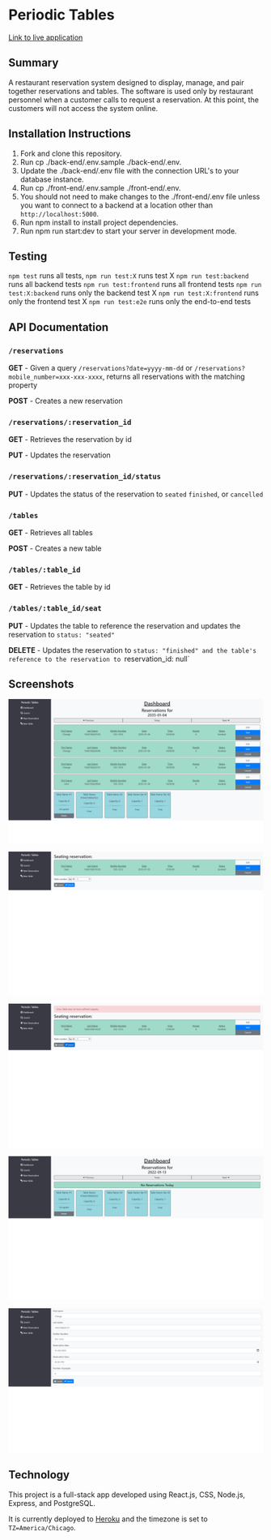 # Periodic Tables

[Link to live application](https://restaurant-res-ntbell-client.herokuapp.com)

## Summary

A restaurant reservation system designed to display, manage, and pair together reservations and tables. The software is used only by restaurant personnel when a customer calls to request a reservation. At this point, the customers will not access the system online.

## Installation Instructions

1. Fork and clone this repository.
2. Run cp ./back-end/.env.sample ./back-end/.env.
3. Update the ./back-end/.env file with the connection URL's to your database instance.
4. Run cp ./front-end/.env.sample ./front-end/.env.
5. You should not need to make changes to the ./front-end/.env file unless you want to connect to a backend at a location other than `http://localhost:5000`.
6. Run npm install to install project dependencies.
7. Run npm run start:dev to start your server in development mode.

## Testing

`npm test` runs all tests,
`npm run test:X` runs test X
`npm run test:backend` runs all backend tests
`npm run test:frontend` runs all frontend tests
`npm run test:X:backend` runs only the backend test X
`npm run test:X:frontend` runs only the frontend test X
`npm run test:e2e` runs only the end-to-end tests

## API Documentation

### `/reservations`

  **GET** - Given a query `/reservations?date=yyyy-mm-dd` or `/reservations?mobile_number=xxx-xxx-xxxx`, returns all reservations with the matching property
  
  **POST** - Creates a new reservation
  

### `/reservations/:reservation_id`

  **GET** - Retrieves the reservation by id
  
  **PUT** - Updates the reservation


### `/reservations/:reservation_id/status`

  **PUT** - Updates the status of the reservation to `seated` `finished`, or `cancelled`
  
  
### `/tables`

  **GET** - Retrieves all tables
  
  **POST** - Creates a new table


### `/tables/:table_id`

  **GET** - Retrieves the table by id


### `/tables/:table_id/seat`

  **PUT** - Updates the table to reference the reservation and updates the reservation to `status: "seated"`
  
  **DELETE** - Updates the reservation to `status: "finished" and the table's reference to the reservation to `reservation_id: null`


## Screenshots

![Dashboard example](/front-end/screenshots/us-08-edit-reservation-submit-after.png "Dashboard view")

![Seating example 1, post-seat-click](/front-end/screenshots/us-04-seat-capacity-reservation-submit-before.png "Seating action")

![Seating example 2, banner alert](/front-end/screenshots/us-04-seat-capacity-reservation-submit-after.png "Banner alerts for input validation")

![Seating example 3, post-seat-submit](/front-end/screenshots/us-04-seat-reservation-submit-after.png "Dashboard after seating")

![Form example](/front-end/screenshots/us-08-edit-reservation-cancel-before.png "Form example - Editing reservation")

## Technology

This project is a full-stack app developed using React.js, CSS, Node.js, Express, and PostgreSQL.

It is currently deployed to [Heroku](https://restaurant-res-ntbell-client.herokuapp.com) and the timezone is set to `TZ=America/Chicago`.